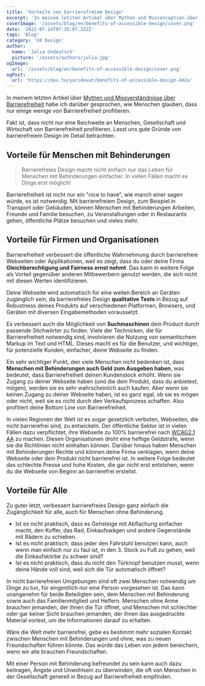 ```yaml
---
title: 'Vorteile von barrierefreiem Design'
excerpt: 'In meinem letzten Artikel über Mythen und Misconception über Barrierefreiheit habe ich darüber gesprochen, wie Menschen glauben, dass nur einige wenige von Barrierefreiheit profitieren. Fakt ist, dass nicht nur eine beachtliche Menge an Menschen von Barrierefreiheit profitieren, sondern die Gesellschaft, Wirtschaft ...'
coverImage: '/assets/blog/en/benefits-of-accessible-design/cover.png'
date: '2022-07-14T07:35:07.322Z'
tags: 'Blog'
category: 'UX Design'
author:
  name: 'Julia Undeutsch'
  picture: '/assets/authors/julia.jpg'
ogImage:
  url: '/assets/blog/en/benefits-of-accessible-design/cover.png'
ogPost:
  url: 'https://dev.to/yuridevat/benefits-of-accessible-design-4m2a'
---
```


In meinem letzten Artikel über [Mythen und Missverständnisse über Barrierefreiheit](https://www-accessibilityfirst.at/de/posts/myths-and-misconceptions-about-accessibility) habe ich darüber gesprochen, wie Menschen glauben, dass nur einige wenige von Barrierefreiheit profitieren.

Fakt ist, dass nicht nur eine Reichweite an Menschen, Gesellschaft und Wirtschaft von Barrierefreiheit profitieren. Lasst uns gute Gründe von barrierefreiem Design im Detail betrachten.

## Vorteile für Menschen mit Behinderungen

> Barrierefreies Design macht nicht einfach nur das Leben für Menschen mit Behinderungen einfacher. In vielen Fällen macht es Dinge erst möglich!

Barrierefreiheit ist nicht nur ein "nice to have", wie manch einer sagen würde, es ist notwendig. Mit barrierefreiem Design, zum Beispiel in Transport oder Gebäuden, können Menschen mit Behinderungen Arbeiten, Freunde und Familie besuchen, zu Veranstaltungen oder in Restaurants gehen, öffentliche Plätze besuchen und vieles mehr.

## Vorteile für Firmen und Organisationen

Barrierefreiheit verbessert die öffentliche Wahrnehmung durch barrierefreie Webseiten oder Applikationen, weil es zeigt, dass du oder deine Firma **Gleichberechtigung und Fairness ernst nehmt**. Das kann in weitere Folge als Vorteil gegenüber anderen Mitbewerbern genutzt werden, die sich nicht mit diesen Werten identifizieren.

Deine Webseite wird automatisch für eine weiten Bereich an Geräten zugänglich sein, da barrierefreies Design **qualitative Tests** in Bezug auf Robustness deines Produkts auf verschiedenen Platformen, Browsers, und Geräten mit diversen Eingabemethoden voraussetzt.

Es verbessert auch die Möglichkeit von **Suchmaschinen** dein Product durch passende Stichwörter zu finden. Viele der Technicken, die für Barrierefreiheit notwendig sind, involvieren die Nutzung von semantischem Markup im Text und HTML. Dieses macht es für die Benutzer, und wichtiger, für potenzielle Kunden, einfacher, deine Webseite zu finden.

Ein sehr wichtiger Punkt, den viele Menschen nicht bedenken ist, dass **Menschen mit Behinderungen auch Geld zum Ausgeben haben**, was bedeutet, dass Barrierefreiheit deinen Kundenstock erhöht.
Wenn sie Zugang zu deiner Webseite haben (und die dein Produkt, dass du anbietest, mögen), werden sie es sehr wahrscheinlich auch kaufen. Aber wenn sie keinen Zugang zu deiner Webseite haben, ist es ganz egal, ob sie es mögen oder nicht, weil sie es nicht durch den Verkaufsprozess schaffen. Also profitiert deine Bottom Line von Barrierefreiheit.

In vielen Regionen der Welt ist es sogar gesetzlich verboten, Webseiten, die nicht barrierefrei sind, zu entwickeln. Der öffentliche Sektor ist in vielen Fällen dazu verpflichtet, ihre Webseite zu 100% barrierefrei nach [WCAG2.1 AA](https://www.w3.org/WAI/standards-guidelines/wcag/glance/) zu machen. Diesen Organisationen droht eine heftige Geldstrafe, wenn sie die Richtlinien nicht einhalten können.
Darüber hinaus haben Menschen mit Behinderungen Rechte und können deine Firma verklagen, wenn deine Webseite oder dein Produkt nicht barrierefrei ist. In weitere Folge bedeutet das schlechte Presse und hohe Kosten, die gar nicht erst entstehen, wenn du die Webseite von Beginn an barrierefrei erstellst.

## Vorteile für Alle

Zu guter letzt, verbessert barrierefreies Design ganz einfach die Zugänglichkeit für alle, auch für Menschen ohne Behinderung.

- Ist es nicht praktisch, dass es Gehsteige mit Abflachung einfacher macht, den Koffer, das Rad, Einkaufswägen und andere Gegenstände mit Rädern zu schieben.
- Ist es nicht praktisch, dass jeder den Fahrstuhl benutzen kann, auch wenn man einfach nur zu faul ist, in den 3. Stock zu Fuß zu gehen, weil die Einkaufskörbe zu schwer sind?
- Ist es nicht praktisch, dass du nicht den Türknopf benutzen musst, wenn deine Hände voll sind, weil sich die Tür automatisch öffnet?

In nicht barrierefreien Umgebungen sind oft zwei Menschen notwendig um Dinge zu tun, für eingentlich nur eine Person vorgesehen ist. Das kann unangenehm für beide Beteiligten sein, dem Menschen mit Behinderung sowie auch das Familienmitglied und Helfern. Menschen ohne Arme brauchen jemanden, der ihnen die Tür öffnet, und Menschen mit schlechter oder gar keiner Sicht brauchen jemanden, der ihnen das ausgedruckte Material vorlest, um die Informationen darauf zu erhalten.

Wäre die Welt mehr barrierefrei, gebe es bestimmt mehr sozialen Kontakt zwischen Menschen mit Behinderungen und ohne, was zu neuen Freundschaften führen könnte. Das würde das Leben von jedem bereichern, wenn wir alle brauchen Freundschaften.

Mit einer Person mit Behinderung befreundet zu sein kann auch dazu beitragen, Ängste und Unwohlsein zu überwinden, die oft von Menschen in der Gesellschaft generell in Bezug auf Barrierefreiheit empfinden.
